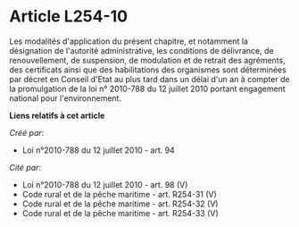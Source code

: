 # Article L254-10

Les modalités d'application du présent chapitre, et notamment la désignation de l'autorité administrative, les conditions de
délivrance, de renouvellement, de suspension, de modulation et de retrait des agréments, des certificats ainsi que des
habilitations des organismes sont déterminées par décret en Conseil d'Etat au plus tard dans un délai d'un an à compter de la
promulgation de la loi n° 2010-788 du 12 juillet 2010 portant engagement national pour l'environnement.

**Liens relatifs à cet article**

_Créé par_:

  - Loi n°2010-788 du 12 juillet 2010 - art. 94

_Cité par_:

  - Loi n°2010-788 du 12 juillet 2010 - art. 98 (V)
  - Code rural et de la pêche maritime - art. R254-31 (V)
  - Code rural et de la pêche maritime - art. R254-32 (V)
  - Code rural et de la pêche maritime - art. R254-33 (V)
